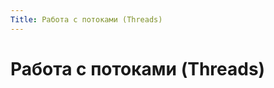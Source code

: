 ```yaml
---
Title: Работа с потоками (Threads)
---
```



Работа с потоками (Threads)
===========================
